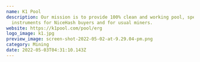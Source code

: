 ```yaml
---
name: K1 Pool
description: Our mission is to provide 100% clean and working pool, special
  instruments for NiceHash buyers and for usual miners.
website: https://k1pool.com/pool/erg
logo_image: k1.jpg
preview_image: screen-shot-2022-05-02-at-9.29.04-pm.png
category: Mining
date: 2022-05-03T04:31:10.143Z
---
```

